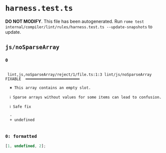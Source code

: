 # `harness.test.ts`

**DO NOT MODIFY**. This file has been autogenerated. Run `rome test internal/compiler/lint/rules/harness.test.ts --update-snapshots` to update.

## `js/noSparseArray`

### `0`

```

 lint,js,noSparseArray/reject/1/file.ts:1:3 lint/js/noSparseArray  FIXABLE  ━━━━━━━━━━━━━━━━━━━━━━━━

  ✖ This array contains an empty slot.

  ℹ Sparse arrays without values for some items can lead to confusion.

  ℹ Safe fix

  -
  + undefined


```

### `0: formatted`

```ts
[1, undefined, 2];

```
